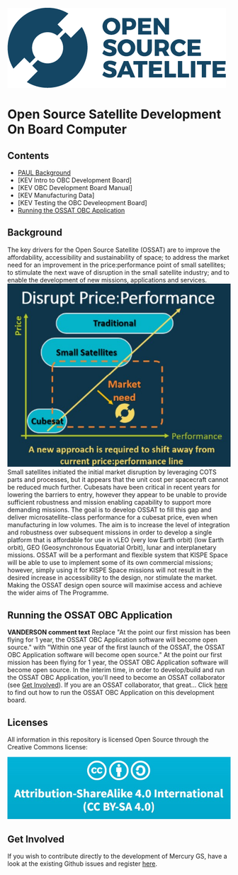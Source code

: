 ![](gui_assets/OSSAT-LOGO-BLUE.png)
# Open Source Satellite Development On Board Computer

## Contents
- [PAUL Background](#background)
- [KEV Intro to OBC Development Board]
- [KEV OBC Development Board Manual]
- [KEV Manufacturing Data]
- [KEV Testing the OBC Develeopment Board]
- [Running the OSSAT OBC Application](#running-the-ossat-obc-application)

## Background
The key drivers for the Open Source Satellite (OSSAT) are to improve the affordability, accessibility and
sustainability of space; to address the market need for an improvement in the
price:performance point of small satellites; to stimulate the next wave of disruption
in the small satellite industry; and to enable the development of new missions,
applications and services.
![](gui_assets/OSSAT_History.jpg)
Small satellites initiated the initial market
disruption by leveraging COTS parts and
processes, but it appears that the unit cost
per spacecraft cannot be reduced much
further.
Cubesats have been critical in recent years for
lowering the barriers to entry, however they
appear to be unable to provide sufficient
robustness and mission enabling capability to
support more demanding missions.
The goal is to develop OSSAT to fill this gap and deliver microsatellite-class
performance for a cubesat price, even when manufacturing in low volumes. The
aim is to increase the level of integration and robustness over subsequent missions
in order to develop a single platform that is affordable for use in vLEO (very low
Earth orbit) (low Earth orbit), GEO (Geosynchronous Equatorial Orbit), lunar and
interplanetary missions.
OSSAT will be a performant and flexible
system that KISPE Space will be able to use to implement some of its own
commercial missions; however, simply using it for KISPE Space missions will not
result in the desired increase in accessibility to the design, nor stimulate the
market.
Making the OSSAT design open source will maximise access and achieve the wider aims of The
Programme.

## Running the OSSAT OBC Application
**VANDERSON comment text** Replace "At the point our first mission has been flying for 1 year, the OSSAT OBC Application software will become open source." with "Within one year of the first launch of the OSSAT, the OSSAT OBC Application software will become open source."
At the point our first mission has been flying for 1 year, the OSSAT OBC Application software will become open source. In the interim time, in order to develop/build and run the OSSAT OBC Application, you'll need to become an OSSAT collaborator (see [Get Involved](#get-involved])).
If you are an OSSAT collaborator, that great... Click [here](/OBC_CODE_README.md) to find out how to run the OSSAT OBC Application on this development board.

## Licenses
All information in this repository is licensed Open Source through the Creative Commons license:

![](gui_assets/CC-BY-SA.jpg)

## Get Involved
If you wish to contribute directly to the development of Mercury GS, have a look at the existing Github issues and register [here](https://www.opensourcesatellite.org/register/).
